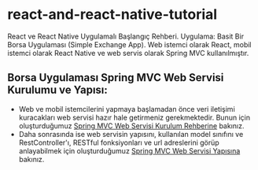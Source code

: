 # react-and-react-native-tutorial
React ve React Native Uygulamalı Başlangıç Rehberi. Uygulama: Basit Bir Borsa Uygulaması (Simple Exchange App). Web istemci olarak React, mobil istemci olarak React Native ve web servis olarak Spring MVC kullanılmıştır.
## Borsa Uygulaması Spring MVC Web Servisi Kurulumu ve Yapısı:
* Web ve mobil istemcilerini yapmaya başlamadan önce veri iletişimi kuracakları web servisi hazır hale getirmeniz gerekmektedir. Bunun için oluşturduğumuz [Spring MVC Web Servisi Kurulum Rehberine](stock-market-webservice/README.md) bakınız.
* Daha sonrasında ise web servisin yapısını, kullanılan model sınıfını ve RestController'ı, RESTful fonksiyonları ve url adreslerini görüp anlayabilmek için oluşturduğumuz [Spring MVC Web Servisi Yapısına](stock-market-webservice/README-STRUCTURE.md) bakınız.

